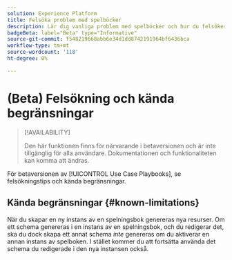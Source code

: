 ```yaml
---
solution: Experience Platform
title: Felsöka problem med spelböcker
description: Lär dig vanliga problem med spelböcker och hur du felsöker dem
badgeBeta: label="Beta" type="Informative"
source-git-commit: f548219668abb6e34d1dd8742191964bf6436bca
workflow-type: tm+mt
source-wordcount: '118'
ht-degree: 0%

---
```



# (Beta) Felsökning och kända begränsningar

>[!AVAILABILITY]
>
>Den här funktionen finns för närvarande i betaversionen och är inte tillgänglig för alla användare. Dokumentationen och funktionaliteten kan komma att ändras.

För betaversionen av [!UICONTROL Use Case Playbooks], se felsökningstips och kända begränsningar.

## Kända begränsningar {#known-limitations}

När du skapar en ny instans av en spelningsbok genereras nya resurser. Om ett schema genereras i en instans av en spelningsbok, och du redigerar det, ska du dock skapa ett annat schema *inte* genereras om du aktiverar en annan instans av spelboken. I stället kommer du att fortsätta använda det schema du redigerade i den nya instansen också.




